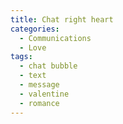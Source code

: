 ```yaml
---
title: Chat right heart
categories:
  - Communications
  - Love
tags:
  - chat bubble
  - text
  - message
  - valentine
  - romance
---
```

